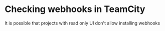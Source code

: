 # Checking webhooks in TeamCity

It is possible that projects with read only UI don't allow installing webhooks
